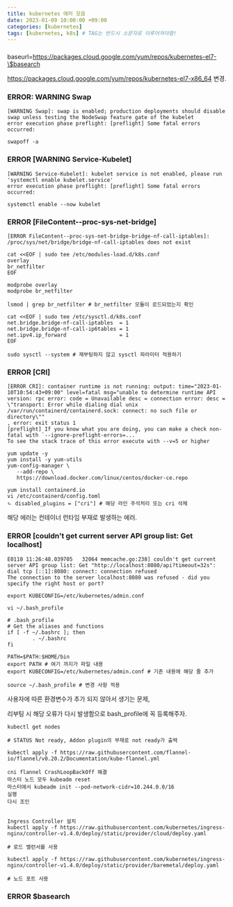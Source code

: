 ```yaml
---
title: kubernetes 에러 모음
date: 2023-01-09 10:00:00 +09:00
categories: [kubernetes]
tags: [kubernetes, k8s] # TAG는 반드시 소문자로 이루어져야함!
---
```


### 

baseurl=https://packages.cloud.google.com/yum/repos/kubernetes-el7-\$basearch 

https://packages.cloud.google.com/yum/repos/kubernetes-el7-x86_64 변경.

### ERROR: WARNING Swap

```
[WARNING Swap]: swap is enabled; production deployments should disable swap unless testing the NodeSwap feature gate of the kubelet
error execution phase preflight: [preflight] Some fatal errors occurred:

swapoff -a
```

### ERROR [WARNING Service-Kubelet]

```
[WARNING Service-Kubelet]: kubelet service is not enabled, please run 'systemctl enable kubelet.service'
error execution phase preflight: [preflight] Some fatal errors occurred:

systemctl enable --now kubelet
```
### ERROR [FileContent--proc-sys-net-bridge]
```
[ERROR FileContent--proc-sys-net-bridge-bridge-nf-call-iptables]: /proc/sys/net/bridge/bridge-nf-call-iptables does not exist

cat <<EOF | sudo tee /etc/modules-load.d/k8s.conf
overlay
br_netfilter
EOF

modprobe overlay
modprobe br_netfilter
 
lsmod | grep br_netfilter # br_netfilter 모듈이 로드되었는지 확인

cat <<EOF | sudo tee /etc/sysctl.d/k8s.conf
net.bridge.bridge-nf-call-iptables  = 1
net.bridge.bridge-nf-call-ip6tables = 1
net.ipv4.ip_forward                 = 1
EOF

sudo sysctl --system # 재부팅하지 않고 sysctl 파라미터 적용하기
```
### ERROR [CRI]
```
[ERROR CRI]: container runtime is not running: output: time="2023-01-10T10:54:43+09:00" level=fatal msg="unable to determine runtime API version: rpc error: code = Unavailable desc = connection error: desc = \"transport: Error while dialing dial unix /var/run/containerd/containerd.sock: connect: no such file or directory\""
, error: exit status 1
[preflight] If you know what you are doing, you can make a check non-fatal with `--ignore-preflight-errors=...`
To see the stack trace of this error execute with --v=5 or higher

yum update -y
yum install -y yum-utils
yum-config-manager \
   --add-repo \
   https://download.docker.com/linux/centos/docker-ce.repo

yum install containerd.io
vi /etc/containerd/config.toml
ㄴ disabled_plugins = ["cri"] # 해당 라인 주석처리 또는 cri 삭제
```

해당 에러는 컨테이너 런타임 부재로 발생하는 에러.

### ERROR [couldn't get current server API group list: Get localhost]

```
E0110 11:26:48.039705   32064 memcache.go:238] couldn't get current server API group list: Get "http://localhost:8080/api?timeout=32s": dial tcp [::1]:8080: connect: connection refused
The connection to the server localhost:8080 was refused - did you specify the right host or port?

export KUBECONFIG=/etc/kubernetes/admin.conf

vi ~/.bash_profile

# .bash_profile
# Get the aliases and functions
if [ -f ~/.bashrc ]; then
        . ~/.bashrc
fi

PATH=$PATH:$HOME/bin
export PATH # 여기 까지가 파일 내용
export KUBECONFIG=/etc/kubernetes/admin.conf # 기존 내용에 해당 줄 추가

source ~/.bash_profile # 변경 사항 적용
```

사용자에 따른 환경변수가 추가 되지 않아서 생기는 문제,

리부팅 시 해당 오류가 다시 발생함으로 bash_profile에 꼭 등록해주자.

```
kubectl get nodes 

# STATUS Not ready, Addon plugin의 부재로 not ready가 출력

kubectl apply -f https://raw.githubusercontent.com/flannel-io/flannel/v0.20.2/Documentation/kube-flannel.yml
```

```
cni flannel CrashLoopBackOff 해결
마스터 노드 모두 kubeadm reset
마스터에서 kubeadm init --pod-network-cidr=10.244.0.0/16
실행
다시 조인
```

```No resources found in ingress-ngninx namespace.

Ingress Controller 설치
kubectl apply -f https://raw.githubusercontent.com/kubernetes/ingress-nginx/controller-v1.4.0/deploy/static/provider/cloud/deploy.yaml

# 로드 밸런서를 사용

kubectl apply -f https://raw.githubusercontent.com/kubernetes/ingress-nginx/controller-v1.4.0/deploy/static/provider/baremetal/deploy.yaml

# 노드 포트 사용
```

### ERROR $basearch

```
```